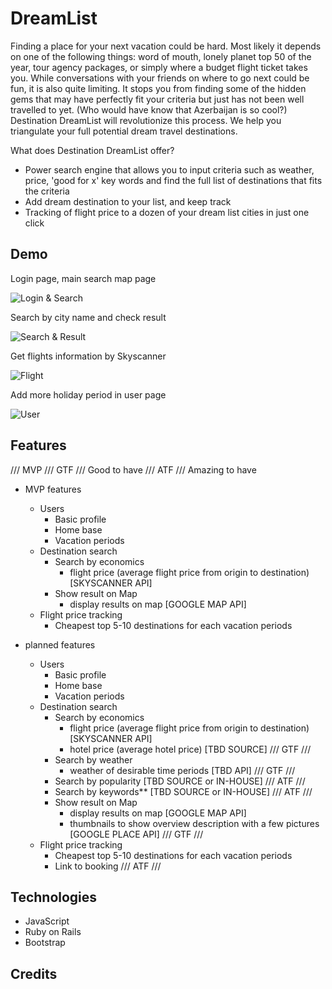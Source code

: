 # DreamList

Finding a place for your next vacation could be hard. Most likely it depends on one of the following things: word of mouth, lonely planet top 50 of the year, tour agency packages, or simply where a budget flight ticket takes you. While conversations with your friends on where to go next could be fun, it is also quite limiting. It stops you from finding some of the hidden gems that may have perfectly fit your criteria but just has not been well travelled to yet. (Who would have know that Azerbaijan is so cool?) Destination DreamList will revolutionize this process. We help you triangulate your full potential dream travel destinations.

What does Destination DreamList offer?

- Power search engine that allows you to input criteria such as weather, price, 'good for x' key words and find the full list of destinations that fits the criteria
- Add dream destination to your list, and keep track
- Tracking of flight price to a dozen of your dream list cities in just one click

## Demo

Login page, main search map page

![Login & Search](dreamlist-search.gif)

Search by city name and check result

![Search & Result](dreamlist-search-result.gif)

Get flights information by Skyscanner

![Flight](dreamlist-flight.gif)

Add more holiday period in user page

![User](dreamlist-add-holiday.gif)

## Features

/// MVP
/// GTF /// Good to have
/// ATF /// Amazing to have

- MVP features

  - Users
    - Basic profile
    - Home base
    - Vacation periods
  - Destination search
    - Search by economics
      - flight price (average flight price from origin to destination) [SKYSCANNER API]
    - Show result on Map
      - display results on map [GOOGLE MAP API]
  - Flight price tracking
    - Cheapest top 5-10 destinations for each vacation periods

- planned features
  - Users
    - Basic profile
    - Home base
    - Vacation periods
  - Destination search
    - Search by economics
      - flight price (average flight price from origin to destination) [SKYSCANNER API]
      - hotel price (average hotel price) [TBD SOURCE] /// GTF ///
    - Search by weather
      - weather of desirable time periods [TBD API] /// GTF ///
    - Search by popularity [TBD SOURCE or IN-HOUSE] /// ATF ///
    - Search by keywords\*\* [TBD SOURCE or IN-HOUSE] /// ATF ///
    - Show result on Map
      - display results on map [GOOGLE MAP API]
      - thumbnails to show overview description with a few pictures [GOOGLE PLACE API] /// GTF ///
  - Flight price tracking
    - Cheapest top 5-10 destinations for each vacation periods
    - Link to booking /// ATF ///

## Technologies

- JavaScript
- Ruby on Rails
- Bootstrap

## Credits
